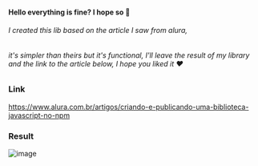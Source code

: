 #### Hello everything is fine? I hope so 🥰

###### I created this lib based on the article I saw from alura,
###### it's simpler than theirs but it's functional, I'll leave the result of my library and the link to the article below, I hope you liked it ❤️

### Link 
https://www.alura.com.br/artigos/criando-e-publicando-uma-biblioteca-javascript-no-npm

### Result

![image](https://github.com/AmandaDev25/Creating-libs---NPM/assets/138495890/12ae2abe-62e1-4e32-a62b-db1e63a1fbfe)

